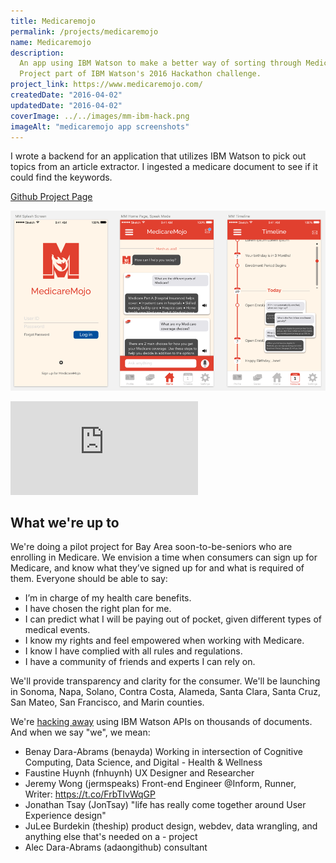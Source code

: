 ```yaml
---
title: Medicaremojo
permalink: /projects/medicaremojo
name: Medicaremojo
description:
  An app using IBM Watson to make a better way of sorting through Medicare documentation.
  Project part of IBM Watson's 2016 Hackathon challenge.
project_link: https://www.medicaremojo.com/
createdDate: "2016-04-02"
updatedDate: "2016-04-02"
coverImage: ../../images/mm-ibm-hack.png
imageAlt: "medicaremojo app screenshots"
---
```


I wrote a backend for an application that utilizes IBM Watson to pick out topics from an article extractor. I ingested a medicare document to see if it could find the keywords.

[Github Project Page](https://github.com/medicaremojo/ibmhack)

![medicaremojo app screenshots](../../images/mm-ibm-hack.png)

<iframe
  class="aspect-video w-full my-2"
  src="https://www.youtube.com/embed/N-x-24C38Kk"
  title="YouTube video player"
  frameborder="0"
  allow="accelerometer; autoplay; clipboard-write; encrypted-media; gyroscope; picture-in-picture; web-share"
  allowfullscreen
></iframe>

## What we're up to

We're doing a pilot project for Bay Area soon-to-be-seniors who are enrolling in Medicare. We envision a time when consumers can sign up for Medicare, and know what they’ve signed up for and what is required of them. Everyone should be able to say:

- I’m in charge of my health care benefits.
- I have chosen the right plan for me.
- I can predict what I will be paying out of pocket, given different types of medical events.
- I know my rights and feel empowered when working with Medicare.
- I know I have complied with all rules and regulations.
- I have a community of friends and experts I can rely on.

We'll provide transparency and clarity for the consumer. We'll be launching in Sonoma, Napa, Solano, Contra Costa, Alameda, Santa Clara, Santa Cruz, San Mateo, San Francisco, and Marin counties.

We're [hacking away](https://devpost.com/software/medicaremojo-hieqj8) using IBM Watson APIs on thousands of documents. And when we say "we", we mean:

- Benay Dara-Abrams (benayda)
  Working in intersection of Cognitive Computing, Data Science, and Digital - Health & Wellness
- Faustine Huynh (fnhuynh)
  UX Designer and Researcher
- Jeremy Wong (jermspeaks)
  Front-end Engineer @Inform, Runner, Writer: https://t.co/FrbTIvWqGP
- Jonathan Tsay (JonTsay)
  "life has really come together around User Experience design"
- JuLee Burdekin (theship)
  product design, webdev, data wrangling, and anything else that's needed on a - project
- Alec Dara-Abrams (adaongithub)
  consultant
